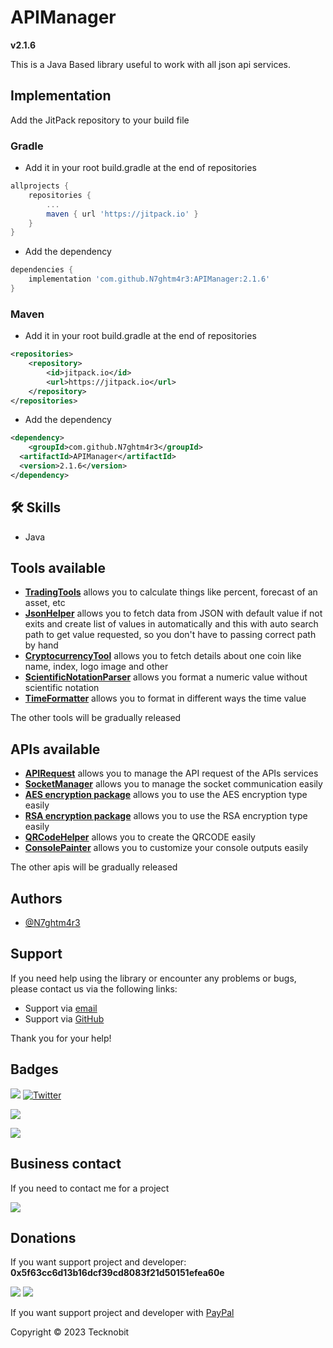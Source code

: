 # APIManager
**v2.1.6**

This is a Java Based library useful to work with all json api services.

## Implementation

Add the JitPack repository to your build file

### Gradle

- Add it in your root build.gradle at the end of repositories

```gradle
allprojects {
    repositories {
        ...
        maven { url 'https://jitpack.io' }
    }
}
```
- Add the dependency

```gradle
dependencies {
    implementation 'com.github.N7ghtm4r3:APIManager:2.1.6'
}
```

### Maven

- Add it in your root build.gradle at the end of repositories

```xml
<repositories>
    <repository>
        <id>jitpack.io</id>
        <url>https://jitpack.io</url>
    </repository>
</repositories>
```
- Add the dependency

```xml
<dependency>
    <groupId>com.github.N7ghtm4r3</groupId>
  <artifactId>APIManager</artifactId>
  <version>2.1.6</version>
</dependency>
```

## 🛠 Skills
- Java

## Tools available

- <a href="https://github.com/N7ghtm4r3/APIManager/blob/main/src/main/java/com/tecknobit/apimanager/trading/TradingTools.java">**TradingTools**</a> allows you to calculate things like percent, forecast of an asset, etc
- <a href="https://github.com/N7ghtm4r3/APIManager/tree/main/src/main/java/com/tecknobit/apimanager/formatters/JsonHelper.java">**JsonHelper**</a> allows you to fetch data from JSON with default value if not exits and create list
of values in automatically and this with auto search path to get value requested, so you don't have to passing correct
path by hand
- <a href="https://github.com/N7ghtm4r3/APIManager/blob/main/src/main/java/com/tecknobit/apimanager/trading/CryptocurrencyTool.java">**CryptocurrencyTool**</a> allows you to fetch details about one coin like name, index, logo image and other
- <a href="https://github.com/N7ghtm4r3/APIManager/tree/main/src/main/java/com/tecknobit/apimanager/formatters/ScientificNotationParser.java">**ScientificNotationParser**</a> allows you format a numeric value without scientific notation
- <a href="https://github.com/N7ghtm4r3/APIManager/tree/main/src/main/java/com/tecknobit/apimanager/formatters/TimeFormatter.java">**TimeFormatter**</a> allows you to format in different ways the time value

The other tools will be gradually released

## APIs available

- <a href="https://github.com/N7ghtm4r3/APIManager/blob/main/documd/APIRequest.md">**APIRequest**</a> allows you to manage the API request of the APIs services
- <a href="https://github.com/N7ghtm4r3/APIManager/blob/main/documd/SocketManager.md">**SocketManager**</a> allows you to manage the socket communication easily
- <a href="https://github.com/N7ghtm4r3/APIManager/blob/main/documd/AES.md">**AES encryption package**</a>  allows you to use the AES encryption type easily
- <a href="https://github.com/N7ghtm4r3/APIManager/blob/main/documd/RSA.md">**RSA encryption package**</a>  allows you to use the RSA encryption type easily
- <a href="https://github.com/N7ghtm4r3/APIManager/blob/main/documd/QRCodeHelper.md">**QRCodeHelper**</a>  allows you to create the QRCODE easily
- <a href="https://github.com/N7ghtm4r3/APIManager/blob/main/documd/ConsolePainter.md">**ConsolePainter**</a>  allows you to customize your console outputs easily

The other apis will be gradually released

## Authors

- [@N7ghtm4r3](https://www.github.com/N7ghtm4r3)

## Support

If you need help using the library or encounter any problems or bugs, please contact us via the following links:

- Support via <a href="mailto:infotecknobitcompany@gmail.com">email</a>
- Support via <a href="https://github.com/N7ghtm4r3/APIManager/issues/new">GitHub</a>

Thank you for your help!

## Badges

[![](https://img.shields.io/badge/Google_Play-414141?style=for-the-badge&logo=google-play&logoColor=white)](https://play.google.com/store/apps/developer?id=Tecknobit)
[![Twitter](https://img.shields.io/badge/Twitter-1DA1F2?style=for-the-badge&logo=twitter&logoColor=white)](https://twitter.com/tecknobit)

[![](https://img.shields.io/badge/Java-ED8B00?style=for-the-badge&logo=java&logoColor=white)](https://www.oracle.com/java/)

[![](https://jitpack.io/v/N7ghtm4r3/APIManager.svg)](https://jitpack.io/#N7ghtm4r3/APIManager)

## Business contact

If you need to contact me for a project 

[![](https://img.shields.io/badge/fiverr-1DBF73?style=for-the-badge&logo=fiverr&logoColor=white)](https://www.fiverr.com/manuel_maurizio)

## Donations

If you want support project and developer: **0x5f63cc6d13b16dcf39cd8083f21d50151efea60e**

![](https://img.shields.io/badge/Bitcoin-000000?style=for-the-badge&logo=bitcoin&logoColor=white)
![](https://img.shields.io/badge/Ethereum-3C3C3D?style=for-the-badge&logo=Ethereum&logoColor=white)

If you want support project and developer with <a href="https://www.paypal.com/donate/?hosted_button_id=5QMN5UQH7LDT4">PayPal</a>

Copyright © 2023 Tecknobit
